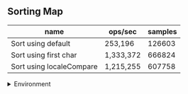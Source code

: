 ## Sorting Map

|name|ops/sec|samples|
|-|-|-|
|Sort using default|253,196|126603|
|Sort using first char|1,333,372|666824|
|Sort using localeCompare|1,215,255|607758|


<details>
<summary>Environment</summary>

* __Machine:__ linux x64 | 4 vCPUs | 7.6GB Mem
* __Run:__ Tue May 06 2025 19:44:53 GMT+0000 (Coordinated Universal Time)
* __Node:__ `v20.19.0`
</details>

<!--
{"environment":{"platform":"linux","arch":"x64","cpus":4,"totalMemory":7.597835540771484},"benchmarks":[{"name":"Sort using default","samples":126603,"opsSec":253196.53095613534},{"name":"Sort using first char","samples":666824,"opsSec":1333372.1786311283},{"name":"Sort using localeCompare","samples":607758,"opsSec":1215255.5828811445}]}-->

